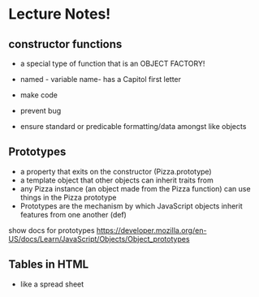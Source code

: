 # Lecture Notes!

## constructor functions
- a special type of function that is an OBJECT FACTORY!
- named - variable name- has a Capitol first letter

- make code 
- prevent bug
- ensure standard or predicable formatting/data amongst like objects

## Prototypes
- a property that exits on the constructor (Pizza.prototype)
- a template object that other objects can inherit traits from
- any Pizza instance (an object made from the Pizza function) can use things in the Pizza prototype
- Prototypes are the mechanism by which JavaScript objects inherit features from one another (def)

show docs for prototypes
https://developer.mozilla.org/en-US/docs/Learn/JavaScript/Objects/Object_prototypes

## Tables in HTML
- like a spread sheet